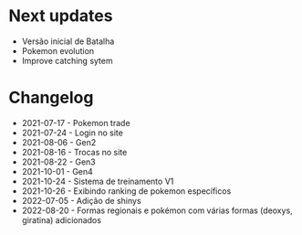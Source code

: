 # Next updates
- Versão inicial de Batalha
- Pokemon evolution
- Improve catching sytem

# Changelog
- 2021-07-17 - Pokemon trade 
- 2021-07-24 - Login no site
- 2021-08-06 - Gen2
- 2021-08-16 - Trocas no site
- 2021-08-22 - Gen3
- 2021-10-01 - Gen4
- 2021-10-24 - Sistema de treinamento V1 
- 2021-10-26 - Exibindo ranking de pokemon específicos
- 2022-07-05 - Adição de shinys
- 2022-08-20 - Formas regionais e pokémon com várias formas (deoxys, giratina) adicionados
